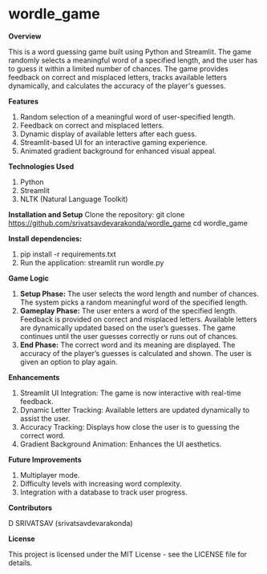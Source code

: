 # wordle_game

**Overview** 

This is a word guessing game built using Python and Streamlit. The game randomly selects a meaningful word of a specified length, and the user has to guess it within a limited number of chances. The game provides feedback on correct and misplaced letters, tracks available letters dynamically, and calculates the accuracy of the player's guesses.

**Features**
1. Random selection of a meaningful word of user-specified length.
2. Feedback on correct and misplaced letters.
3. Dynamic display of available letters after each guess.
4. Streamlit-based UI for an interactive gaming experience.
5. Animated gradient background for enhanced visual appeal.

**Technologies Used**
1. Python
2. Streamlit
3. NLTK (Natural Language Toolkit)

**Installation and Setup**
Clone the repository: 
git clone https://github.com/srivatsavdevarakonda/wordle_game
cd wordle_game

**Install dependencies:**
1. pip install -r requirements.txt
2. Run the application:
   streamlit run wordle.py

**Game Logic**
  1. **Setup Phase:**
    The user selects the word length and number of chances.
    The system picks a random meaningful word of the specified length.
  2. **Gameplay Phase:**
    The user enters a word of the specified length.
    Feedback is provided on correct and misplaced letters.
    Available letters are dynamically updated based on the user’s guesses.
    The game continues until the user guesses correctly or runs out of chances.
  3. **End Phase:**
    The correct word and its meaning are displayed.
    The accuracy of the player’s guesses is calculated and shown.
    The user is given an option to play again.

**Enhancements**
1. Streamlit UI Integration: The game is now interactive with real-time feedback.
2. Dynamic Letter Tracking: Available letters are updated dynamically to assist the user.
3. Accuracy Tracking: Displays how close the user is to guessing the correct word.
4. Gradient Background Animation: Enhances the UI aesthetics.

**Future Improvements**
1. Multiplayer mode.
2. Difficulty levels with increasing word complexity.
3. Integration with a database to track user progress.

**Contributors**

D SRIVATSAV (srivatsavdevarakonda)

**License**

This project is licensed under the MIT License - see the LICENSE file for details.
